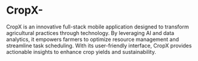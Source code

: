 # CropX-
CropX is an innovative full-stack mobile application designed to transform agricultural practices through technology. By leveraging AI and data analytics, it empowers farmers to optimize resource management and streamline task scheduling. With its user-friendly interface, CropX provides actionable insights to enhance crop yields and sustainability.
